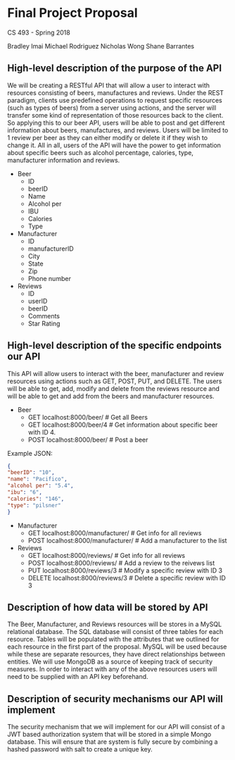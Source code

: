 # Final Project Proposal
		
CS 493 - Spring 2018

Bradley Imai
Michael Rodriguez
Nicholas Wong
Shane Barrantes 
					
## High-level description of the purpose of the API
We will be creating a RESTful API that will allow a user to interact with resources consisting of beers, manufactures and
reviews. Under the REST paradigm, clients use predefined operations to request specific resources (such as types of
beers) from a server using actions, and the server will transfer some kind of representation of those resources back to 
the client. So applying this to our beer API, users will be able to post and get different information about beers, 
manufactures, and reviews. Users will be limited to 1 review per beer as they can either modify or delete it if they wish 
to change it. All in all, users of the API will have the power to get information about specific beers such as alcohol 
percentage, calories, type, manufacturer information and reviews. 




* Beer 
  * ID
  * beerID
  * Name 
  * Alcohol per
  * IBU
  * Calories 
  * Type 
* Manufacturer
  * ID
  * manufacturerID 
  * City
  * State
  * Zip
  * Phone number
* Reviews 
  * ID
  * userID
  * beerID
  * Comments 
  * Star Rating

## High-level description of the specific endpoints our API 
This API will allow users to interact with the beer, manufacturer and review resources using actions such as GET, POST, PUT, and DELETE. The users will be able to get, add, modify and delete from the reviews resource and will be able to get and add from the beers and manufacturer resources. 

* Beer
  * GET localhost:8000/beer/     # Get all Beers
  * GET localhost:8000/beer/4   # Get information about specific beer with ID 4.
  * POST localhost:8000/beer/   # Post a beer

 Example JSON:
```JSON
{
"beerID": "10",
"name": "Pacifico",
"alcohol per": "5.4",
"ibu": "6",
"calories": "146", 
"type": "pilsner"
}
```

* Manufacturer 
  * GET  localhost:8000/manufacturer/		# Get info for all reviews
  * POST localhost:8000/manufacturer/		# Add a manufacturer to the list
* Reviews
  * GET localhost:8000/reviews/		# Get info for all reviews
  * POST localhost:8000/reviews/	# Add a review to the reivews list
  * PUT localhost:8000/reviews/3	# Modify a specific review with ID 3
  * DELETE localhost:8000/reviews/3	# Delete a specific review with ID 3


## Description of how data will be stored by API
The Beer, Manufacturer, and Reviews resources will be stores in a MySQL relational database. The SQL database will
consist of three tables for each resource. Tables will be populated with the attributes that we outlined for each
resource in the first part of the proposal. MySQL will be used because while these are separate resources, they have
direct relationships between entities. We will use MongoDB as a source of keeping track of security measures. In
order to interact with any of the above resources users will need to be supplied with an API key beforehand.

## Description of security mechanisms our API will implement
The security mechanism that we will implement for our API will consist of a JWT based authorization system that will 
be stored in a simple Mongo database. This will ensure that are system is fully secure by combining a hashed password
with salt to create a unique key. 


